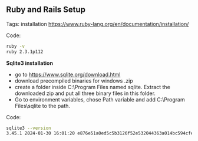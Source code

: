 ## Ruby and Rails Setup

Tags: installation
https://www.ruby-lang.org/en/documentation/installation/

Code:  
```sh
ruby -v
ruby 2.3.1p112
```

**Sqlite3 installation**
- go to https://www.sqlite.org/download.html
- download precompiled binaries for windows .zip
- create a folder inside C:\Program Files named sqlite. Extract the downloaded zip and put all three binary files in this folder.
- Go to environment variables, chose Path variable and add C:\Program Files\sqlite to the path.

Code:  
```sh
sqlite3 --version
3.45.1 2024-01-30 16:01:20 e876e51a0ed5c5b3126f52e532044363a014bc594cfefa87ffb5b82257cc467a (64-bit)
```
